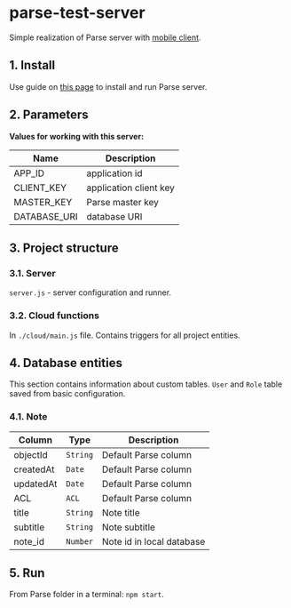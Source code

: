# parse-test-server

Simple realization of Parse server with [mobile client](https://github.com/fartem/parse-android-test-app).

## 1. Install

Use guide on [this page](https://docs.parseplatform.org/parse-server/guide/) to install and run Parse server.

## 2. Parameters

__Values for working with this server:__

| Name  | Description |
| ------------- | ------------- |
| APP_ID | application id |
| CLIENT_KEY | application client key |
| MASTER_KEY | Parse master key |
| DATABASE_URI | database URI |

## 3. Project structure

### 3.1. Server

`server.js` - server configuration and runner.

### 3.2. Cloud functions

In `./cloud/main.js` file. Contains triggers for all project entities.

## 4. Database entities

This section contains information about custom tables. `User` and `Role` table saved from basic configuration.

### 4.1. Note

| Column | Type | Description |
| --- | --- | --- |
| objectId | `String` | Default Parse column |
| createdAt | `Date` | Default Parse column |
| updatedAt | `Date` | Default Parse column |
| ACL | `ACL` | Default Parse column |
| title | `String` | Note title |
| subtitle | `String` | Note subtitle |
| note_id | `Number` | Note id in local database |

## 5. Run

From Parse folder in a terminal: `npm start`.
